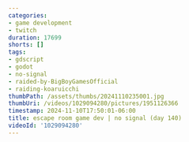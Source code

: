 ```yaml
---
categories:
- game development
- twitch
duration: 17699
shorts: []
tags:
- gdscript
- godot
- no-signal
- raided-by-BigBoyGamesOfficial
- raiding-koaruicchi
thumbPath: /assets/thumbs/20241110235001.jpg
thumbUri: /videos/1029094280/pictures/1951126366
timestamp: 2024-11-10T17:50:01-06:00
title: escape room game dev | no signal (day 140)
videoId: '1029094280'
---
```

